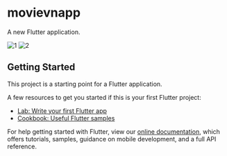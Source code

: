 # movievnapp

A new Flutter application.

![1](https://user-images.githubusercontent.com/48725946/79761587-db1b3280-834b-11ea-8a36-1e90215e0980.PNG)
![2](https://user-images.githubusercontent.com/48725946/79761592-dce4f600-834b-11ea-9586-a04de422481f.PNG)


## Getting Started

This project is a starting point for a Flutter application.

A few resources to get you started if this is your first Flutter project:

- [Lab: Write your first Flutter app](https://flutter.dev/docs/get-started/codelab)
- [Cookbook: Useful Flutter samples](https://flutter.dev/docs/cookbook)

For help getting started with Flutter, view our
[online documentation](https://flutter.dev/docs), which offers tutorials,
samples, guidance on mobile development, and a full API reference.
